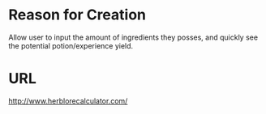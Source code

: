 # Reason for Creation
Allow user to input the amount of ingredients they posses, and quickly see the potential potion/experience yield.

# URL
http://www.herblorecalculator.com/
